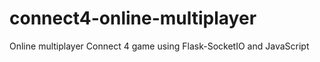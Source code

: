 # connect4-online-multiplayer
Online multiplayer Connect 4 game using Flask-SocketIO and JavaScript
